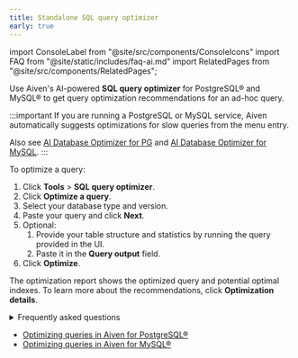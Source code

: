 ```yaml
---
title: Standalone SQL query optimizer
early: true
---
```


import ConsoleLabel from "@site/src/components/ConsoleIcons"
import FAQ from "@site/static/includes/faq-ai.md"
import RelatedPages from "@site/src/components/RelatedPages";

Use Aiven's AI-powered **SQL query optimizer** for PostgreSQL® and MySQL® to get query optimization recommendations for an ad-hoc query.

:::important
If you are running a PostgreSQL or MySQL service, Aiven automatically suggests optimizations for
slow queries from the <ConsoleLabel name="aiinsights"/> menu entry.

Also see [AI Database Optimizer for PG][optimizePG] and [AI Database Optimizer for MySQL][optimizeMySQL].
:::

To optimize a query:

1. Click **Tools** > **SQL query optimizer**.
1. Click **Optimize a query**.
1. Select your database type and version.
1. Paste your query and click **Next**.
1. Optional:
   1. Provide your table structure and statistics by running the query provided in
      the UI.
   1. Paste it in the **Query output** field.
1. Click **Optimize**.

The optimization report shows the optimized query and potential optimal indexes.
To learn more about the recommendations, click **Optimization details**.

<details>
  <summary>Frequently asked questions</summary>
  <FAQ/>
</details>

<RelatedPages/>

- [Optimizing queries in Aiven for PostgreSQL®][optimizePG]
- [Optimizing queries in Aiven for MySQL®][optimizeMySQL]

[optimizePG]: /docs/products/postgresql/howto/ai-insights
[optimizeMySQL]: /docs/products/mysql/howto/ai-insights
